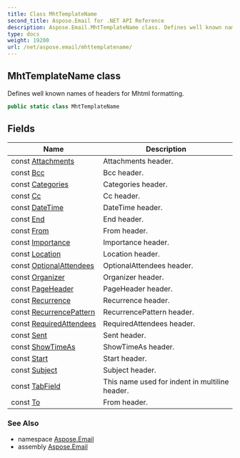 ```yaml
---
title: Class MhtTemplateName
second_title: Aspose.Email for .NET API Reference
description: Aspose.Email.MhtTemplateName class. Defines well known names of headers for Mhtml formatting
type: docs
weight: 19200
url: /net/aspose.email/mhttemplatename/
---
```

## MhtTemplateName class

Defines well known names of headers for Mhtml formatting.

```csharp
public static class MhtTemplateName
```

## Fields

| Name | Description |
| --- | --- |
| const [Attachments](../../aspose.email/mhttemplatename/attachments/) | Attachments header. |
| const [Bcc](../../aspose.email/mhttemplatename/bcc/) | Bcc header. |
| const [Categories](../../aspose.email/mhttemplatename/categories/) | Categories header. |
| const [Cc](../../aspose.email/mhttemplatename/cc/) | Cc header. |
| const [DateTime](../../aspose.email/mhttemplatename/datetime/) | DateTime header. |
| const [End](../../aspose.email/mhttemplatename/end/) | End header. |
| const [From](../../aspose.email/mhttemplatename/from/) | From header. |
| const [Importance](../../aspose.email/mhttemplatename/importance/) | Importance header. |
| const [Location](../../aspose.email/mhttemplatename/location/) | Location header. |
| const [OptionalAttendees](../../aspose.email/mhttemplatename/optionalattendees/) | OptionalAttendees header. |
| const [Organizer](../../aspose.email/mhttemplatename/organizer/) | Organizer header. |
| const [PageHeader](../../aspose.email/mhttemplatename/pageheader/) | PageHeader header. |
| const [Recurrence](../../aspose.email/mhttemplatename/recurrence/) | Recurrence header. |
| const [RecurrencePattern](../../aspose.email/mhttemplatename/recurrencepattern/) | RecurrencePattern header. |
| const [RequiredAttendees](../../aspose.email/mhttemplatename/requiredattendees/) | RequiredAttendees header. |
| const [Sent](../../aspose.email/mhttemplatename/sent/) | Sent header. |
| const [ShowTimeAs](../../aspose.email/mhttemplatename/showtimeas/) | ShowTimeAs header. |
| const [Start](../../aspose.email/mhttemplatename/start/) | Start header. |
| const [Subject](../../aspose.email/mhttemplatename/subject/) | Subject header. |
| const [TabField](../../aspose.email/mhttemplatename/tabfield/) | This name used for indent in multiline header. |
| const [To](../../aspose.email/mhttemplatename/to/) | From header. |

### See Also

* namespace [Aspose.Email](../../aspose.email/)
* assembly [Aspose.Email](../../)


